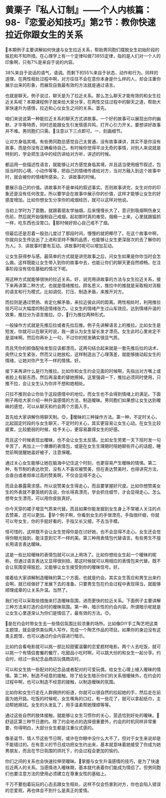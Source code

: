 # 黄栗子『私人订制』——个人内核篇：98-『恋爱必知技巧』第2节：教你快速拉近你跟女生的关系

🎼本期例子主要讲解如何快速与女生拉近关系，帮助男同胞们摆脱女生初始阶段的尴尬和不知所措。在心理学上有一个定律叫做73855定律，指的是人们对一个人的印象啊，只有7%是来自于说的内容。

38%来自于说话的语气，语调。而剩下的55%来自于状态、动作和行为。同样的道理，在两性相处过程中啊，对方往往不会在意你本身是什么样的人，却会注重你展示出来的形象，而展现自我最有效的方法就是通过语言。

也就是聊天。例子说过，聊天是为了拉近关系。那么怎么聊天才能有效的和女生拉近关系呢？本期课程例子就来给大家分享，在两性交往过程中的聊天之道，帮助大家快速升为感情，拉近和心仪女生之间的关系。首先。

咱们来说说第一种能拉近关系的聊天方式讲故事。一个好的故事可以展现出你的幽默、才华等特质，同时还能跟女生引发情感共鸣，打开心引力开关。要想讲好故事并不难。男同胞们只需。🎼注意以下三点即可。一、刻画细节。

让对方身临其境。有些男同胞总感觉自己太普通，没有故事课讲，其实不是你没有故事，而是你没有正确看待自己。有时候你觉得平淡无奇的事情，对别人来说就是特别的，学会把生活中的经历讲给对方听，讲述的时候。

都运用一些描述性语言，就能够让对方感觉身临其境，并且适当使用细节叙述，包括当时的心境、小动作等等，把自己的情绪传递给对方，当对方融入到这个故事中时，就会被你的情绪所感染。2、讲故事的时候。

要展示自己的价值。讲故事并不是单纯的叙述事实。否则故事讲完，女生对你的印象还是没有任何改变。所以要学会在故事中展示你的价值，这样才能够让女生的好感度增加。比如你想女生分享你的戒烟经历，就可以这样对他说。

当初上学时为了耍酷，就跟着朋友学抽烟，后来慢慢长大了，意识到吸烟啊伤身又伤前，然后就开始强制自己戒烟，起初那时真的难受。烟瘾一上来，心里就跟猫抓一样，吃东西也没胃口。🎼那时候好担心自己戒不了烟。

但最后还是忍着一股劲儿度过了那段时间，慢慢的就把椰尽了。在这个故事中啊，你就向女生传达出了上进和坚持不懈的品质，也能够让女生更深层次的去了解你的为人。3、讲故事时要有互动。讲故事时呢可以增加互动。

让女生获得参与感。最简单的方式就是讲完故事之后，问女生如果是你你当时会怎么做。这样既能让女生带入到你的故事中去，也能让你们的聊天更自然顺畅。在注事阶段没有信任基础的情况下呢。

用这种方式就能够很快的拉近关系。好，说完用讲故事的方法与女生拉近关系，接下来再讲第二种方式，也就是情绪推拉。顾名思义，推拉中的推就是采取相对消极的语言和行为模式，比如调侃、打压、制造矛盾，来推开对方。

而拉则是通过赞扬、肯定化解矛盾，来拉近彼此间的距离。两性相处时，利用推拉技巧可以大幅度的制造情绪张力。让女生的情绪产生过山车效应。达到情绪升温的效果，推拉分为语言推拉。😊，🎼行为推拉两种形式。

一般操作方式就是先推后拉或者先拉后推。例子先讲解语言上的推拉。比如女生是短发，你就可以在聊天时说，我一直认为女生留长发才漂亮。女生此时心里肯定不是滋味啊。然后你再补上一句，不过你的短发确实很显气质。

而且凭你的颜值配啥发型应该都漂亮。这两句结合起来就是一套先推后拉的话术，突然让女生紧张，然而又让她放松，这样制造出了心理落差，就能够拨动起女生的情绪，让她对你产生不一样的情愫。好。

接下来再讲什么是行为推拉。比如你和女生约会见面的时候啊，先指出对方嘴上或者脸上有脏东西，然后再温柔的替她擦掉。这里强调一下，推拉必须同时使用，只推不拉，会让女生认为你并不想和她相处。

只拉不推则会让你处于这段感情中的地位。而女生也不会得到情绪上的满足。下面例子再给大家介绍一种升温感情的方法，制造暧昧。男同胞们如果想让女生达到暧昧的感觉，可以从聊天和约会两个方面入手。

首先给大家讲解你用聊天制。😊，🎼暧昧的三种操作方法。第一种，不定时关心，比起固定时段的与女生聊天，不定时的关心，其实更容易让女生心动。在女生比较疲累，比较脆弱的时候，给予关心，更容易赢得女生的好感。

而且这个时候表现出暧昧，也不会让女生太反感。比如女生劳累一天下班时发一句辛苦了，再加上一个爆爆的表情包，或是在女生生理期时陪她聊些开心的话题，睡觉前啊提醒她盖好被子，注意保暖。

通过关心女生能够让她在脑海中记住这个时刻，也更容易产生暧昧的情愫。第二种，有节制的表达欣赏，没有人不喜欢被赞美，但在表达赞美时，也得讲究方法，会直白或者频率过高的赞美啊，不仅会显得不走心。

而且会暴露需求感。所以说赞美女生得走心，而且要掌握好尺度。比如你想赞美女生的外表就不要笼统的去说，你长得真漂亮，学会抓住细节，才会显得走心。怎么想夸女生漂亮，可以用你皮肤真好。

你今天穿的裙子增显气质来代替。而且如果你能发掘到女生身上不常被人关注的点去赞美，还可以更加。🎼举个例子啊，你看到女生的手很漂亮，手指很纤细，你就可以夸女生，你的手挺好看的，手指又长又细，不去当手模。

怪可惜的，这样既不会让女生觉得你是在讨好她，也不会显得不走心。女生还会觉得你眼光独到，能注意到它不一样的美。第三种用表情包代替语言。有些男生不擅长用语言表达暧昧。

这是一些比较暧昧的表情包就可以派上用场了。比如你想给女生起一个暧昧的昵称，但通过语言表达又显得很别扭。那这时候就可以用相应的表情包来代替。既不会让氛围变得尴尬，又能够让女生接受到你的暧昧信号。好。

接着给大家讲解制造暧昧的第二个方面，也就是约会。其实女生答应和男生出来约会啊，就已经做好了发展下去的准备。只要男生包在约会过程中表现得当，就能够顺理成章的让关系升温。当然了。

我们也可以采取些措施来打造暧昧氛围，进而更快的拉近关系。下面例子主要讲解三种方法来打造约会时的暧昧氛围。第一种，暗示性的约会内容。所谓暗示呢就是让女生心里逐渐认为你们是情侣了。最有效的方法。😊。

🎼是在约会时带女生去一些情侣氛围比较浓重的场所。比如像DIY手工陶艺吧这类主题馆，就会提供类似两人写作，完成一个陶艺作品的项目。如果你的身边没有这类主题馆，也可以通过约会内容进行暗示。

比如约会看电影就可以挑一部比较甜蜜温馨的恋爱题材电影。两个人去吃饭，就可以挑一个有情侣套餐的餐厅，吃甜品小吃时啊，可以跳大份的和女生一起分享。约会时，经过一些纪念品商店玩偶商店时。

可以和女生挑一些配对的纪念品或者配对的可爱玩偶，给女生心理上植入暧昧的情愫。第二种，制造不经意的接触，除了给女生暗示你们的关系很暧昧外，在约会的过程中啊，也可以制造不经意的接触，以制造暧昧的氛围。

比如你和女生行走在人群拥挤的街道，你就可以很自然的拉起她的手，然后走在前面为她开路。吃饭的时候呢，女生嘴角的口红，有一些花了，就可以拿起纸巾，主动帮她擦拭。女生的头发乱了，用手温柔帮她理顺等等。

通过这些自然的肢体接触，就能够让女生习惯你的关心，营造恰到好处的暧昧。🎼舒适区第三种节日邀约。除了约会地点的选择很重要外，约会的时机同样非常重要，你得明白，大部分女生都是注重仪式感的。

像圣诞节、情人节这些节日啊，或许在你眼中没什么大不了。但对于女生来说却是不能错过的。在有意义的节日成功把女生约出来，基本就意味着她接受了你成为她男朋友，而且在节日氛围的烘托下，约会过程会更加的愉约。

你们之间的关系也会快速拉伸至暧昧。🎼掌握与女生升温感情的技巧，是为了快速拉近两人的关系。当感情进入暧昧期，基本就代表着你们能成为情侣了。但男同胞们也要注意方法的使用必须建立在尊重女性的基础上。

千万不要抱着玩玩的心态去跟女生相处，这样不仅会伤害到对方，你也会陷入错误的恋爱观，再也体会不到什么是真正的爱情。

